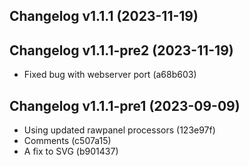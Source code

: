 ## Changelog  v1.1.1 (2023-11-19)


## Changelog  v1.1.1-pre2 (2023-11-19)

* Fixed bug with webserver port (a68b603)

## Changelog  v1.1.1-pre1 (2023-09-09)

* Using updated rawpanel processors (123e97f)   
* Comments (c507a15)   
* A fix to SVG (b901437)

